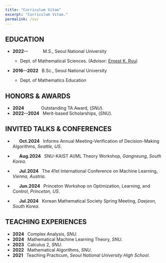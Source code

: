 ```yaml
---
title: "Curriculum Vitae"
excerpt: "Curriculum Vitae."
permalink: /cv/
---
```


EDUCATION
-----

- **2022--&ensp;&ensp;** &emsp;&nbsp;&nbsp;&nbsp; M.S., Seoul National University
  - Dept. of Mathematical Sciences. (Advisor: [Ernest K. Ryu](http://ernestryu.com))

- **2016--2022&ensp;** B.Sc., Seoul National University
  - Dept. of Mathematics Education


HONORS & AWARDS
-----

- **2024&ensp;&ensp;&ensp;** &emsp;&nbsp;&nbsp;&nbsp; Outstanding TA Award, (_SNU_).
- **2022--2024&ensp;**  Merit-based Scholarships, (_SNU_).

INVITED TALKS & CONFERENCES
-----
- **&emsp;&ensp;Oct.2024&ensp;** Informs Annual Meeting-Verification of Decision-Making Algorithms, _Seattle, US_.

- **&emsp;&ensp;Aug.2024&ensp;** SNU-KAIST AI/ML Theory Workshop, _Gangneung, South Korea_.

- **&emsp;&ensp;Jul.2024&ensp;** The 41st International Conference on Machine Learning,  _Vienna, Austria_.

- **&emsp;&ensp;Jun.2024&ensp;** Princeton Workshop on Optimization, Learning, and Control, _Princeton, US_.

- **&emsp;&ensp;Jul.2024&ensp;** Korean Mathematical Society Spring Meeting,  _Daejeon, South Korea_. 

TEACHING EXPERIENCES
-----
- **2024&ensp;** Complex Analysis, _SNU_.
- **2024&ensp;** Mathematical Machine Learning Theory, _SNU_.
- **2023&ensp;** Calculus 2, _SNU_.
- **2022&ensp;** Mathematical Algorithms, _SNU_.
- **2021&ensp;** Teaching Practicum, _Seoul National University High School_.



